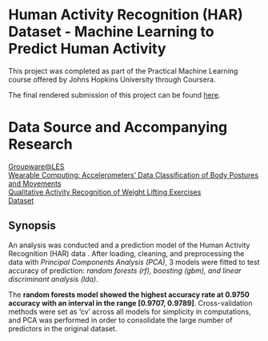 # Human Activity Recognition (HAR) Dataset - Machine Learning to Predict Human Activity

This project was completed as part of the Practical Machine Learning course offered by Johns Hopkins University through Coursera.  

The final rendered submission of this project can be found [here](https://patrickdg.github.io/Practical-Machine-Learning-Project/).  

# Data Source and Accompanying Research
[Groupware@LES](http://web.archive.org/web/20161224072740/http:/groupware.les.inf.puc-rio.br/har#sbia_paper_section)  
[Wearable Computing: Accelerometers’ Data
Classification of Body Postures and Movements](http://web.archive.org/web/20170519051609/http://groupware.les.inf.puc-rio.br/public/papers/2012.Ugulino.WearableComputing.HAR.Classifier.RIBBON.pdf)  
[Qualitative Activity Recognition of Weight Lifting Exercises](http://web.archive.org/web/20170519033209/http://groupware.les.inf.puc-rio.br/public/papers/2013.Velloso.QAR-WLE.pdf)  
[Dataset](http://web.archive.org/web/20161224072740/http://groupware.les.inf.puc-rio.br/static/WLE/WearableComputing_weight_lifting_exercises_biceps_curl_variations.csv)  

## Synopsis
An analysis was conducted and a prediction model of the Human Activity Recognition (HAR) data . After loading, cleaning, and preprocessing the data with *Principal Components Analysis (PCA)*, 3 models were fitted to test accuracy of prediction: *random forests (rf), boosting (gbm), and linear discriminant analysis (lda)*.  

The **random forests model showed the highest accuracy rate at 0.9750 accuracy with an interval in the range [0.9707, 0.9789]**. Cross-validation methods were set as ‘cv’ across all models for simplicity in computations, and PCA was performed in order to consolidate the large number of predictors in the original dataset.  

